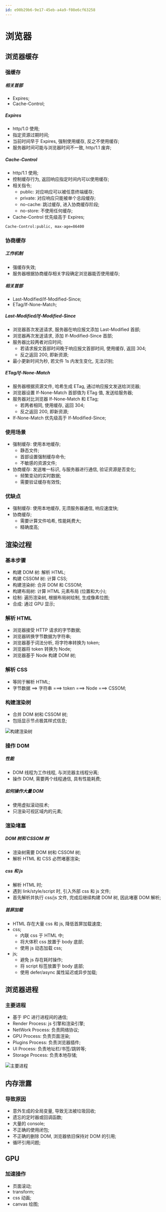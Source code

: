 ```yaml
---
id: e90b29b6-9e17-45eb-a4a9-f08e6cf63258
---
```


# 浏览器

## 浏览器缓存

### 强缓存

##### 相关首部

- Expires;
- Cache-Control;

##### Expires

- http/1.0 使用;
- 指定资源过期时间;
- 当前时间早于 Expires, 强制使用缓存, 反之不使用缓存;
- 服务器时间可能与浏览器时间不一致, http/1.1 废弃;

##### Cache-Control

- http/1.1 使用;
- 控制缓存行为, 返回响应指定时间内可以使用缓存;
- 相关指令;
  - public: 对应响应可以被任意终端缓存;
  - private: 对应响应只能被单个总段缓存;
  - no-cache: 跳过缓存, 进入协商缓存阶段;
  - no-store: 不使用任何缓存;
- Cache-Control 优先级高于 Expires;

```bash
Cache-Control:public, max-age=86400
```

### 协商缓存

##### 工作机制

- 强缓存失效;
- 服务器根据协商缓存相关字段确定浏览器能否使用缓存;

##### 相关首部

- Last-Modified/If-Modified-Since;
- ETag/If-None-Match;

##### Last-Modified/If-Modified-Since

- 浏览器首次发送请求, 服务器在响应报文添加 Last-Modified 首部;
- 浏览器再次发送请求, 添加 If-Modified-Since 首部;
- 服务器比较两者对应时间;
  - 若请求报文首部时间晚于响应报文首部时间, 使用缓存, 返回 304;
  - 反之返回 200, 即新资源;
- 最小更新时间为秒, 若文件 1s 内发生变化, 无法识别;

##### ETag/If-None-Match

- 服务器根据资源文件, 哈希生成 ETag, 通过响应报文发送给浏览器;
- 浏览器设置 If-None-Match 首部值为 ETag 值, 发送给服务器;
- 服务器对比浏览器 If-None-Match 和 ETag;
  - 若两者相同, 使用缓存, 返回 304;
  - 反之返回 200, 即新资源;
- If-None-Match 优先级高于 If-Modified-Since;

### 使用场景

- 强制缓存: 使用本地缓存;
  - 静态文件;
  - 首部设置强制缓存命令;
  - 不敏感的资源文件;
- 协商缓存: 发送唯一标识, 与服务器进行通信, 验证资源是否变化;
  - 频繁变动的实时数据;
  - 需要验证缓存有效性;

### 优缺点

- 强制缓存: 使用本地缓存, 无须服务器通信, 响应速度快;
- 协商缓存;
  - 需要计算文件哈希, 性能耗费大;
  - 精确度高;

## 渲染过程

### 基本步骤

- 构建 DOM 树: 解析 HTML;
- 构建 CSSOM 树: 计算 CSS;
- 构建渲染树: 合并 DOM 和 CSSOM;
- 构建布局树: 计算 HTML 元素布局 (位置和大小);
- 绘制: 遍历渲染树, 根据布局树绘制, 生成像素位图;
- 合成: 通过 GPU 显示;

### 解析 HTML

- 浏览器接受 HTTP 请求的字节数据;
- 浏览器转换字节数据为字符串;
- 浏览器基于词法分析, 将字符串转换为 token;
- 浏览器将 token 转换为 Node;
- 浏览器基于 Node 构建 DOM 树;

### 解析 CSS

- 等同于解析 HTML;
- 字节数据 ==> 字符串 ===> token ===> Node ===> CSSOM;

### 构建渲染树

- 合并 DOM 树和 CSSOM 树;
- 包括显示节点极其样式信息;

![构建渲染树](images/2024-04-18-10-30-50.png)

### 操作 DOM

##### 性能

- DOM 线程为工作线程, 与浏览器主线程分离;
- 操作 DOM, 需要两个线程通信, 具有性能耗费;

##### 如何操作大量 DOM

- 使用虚拟滚动技术;
- 只渲染可视区域内的元素;

### 渲染堵塞

##### DOM 树和 CSSOM 树

- 渲染树需要 DOM 树和 CSSOM 树;
- 解析 HTML 和 CSS 必然堵塞渲染;

##### css 和 js

- 解析 HTML 时;
- 遇到 link/style/script 时, 引入外部 css 和 js 文件;
- 首先解析并执行 css/js 文件, 完成后继续构建 DOM 树, 因此堵塞 DOM 解析;

##### 首屏加载

- HTML 存在大量 css 和 js, 降低首屏加载速度;
- css;
  - 内联 css 于 HTML 中;
  - 将大体积 css 放置于 body 底部;
  - 使用 js 动态加载 css;
- js;
  - 避免 js 存在耗时操作;
  - 将 script 标签放置于 body 底部;
  - 使用 defer/async 属性延迟或异步加载;

## 浏览器进程

### 主要进程

- 基于 IPC 进行进程间的通信;
- Render Process: js 引擎和渲染引擎;
- NetWork Process: 负责网络协议;
- GPU Process: 负责页面渲染;
- Plugins Process: 负责浏览器插件;
- UI Process: 负责地址栏/书签/跳转等;
- Storage Process: 负责本地存储;

![主要进程](images/2024-04-18-11-03-55.png)

## 内存泄露

### 导致原因

- 意外生成的全局变量, 导致无法被垃圾回收;
- 遗忘的定时器或回调函数;
- 大量的 console;
- 不正确的使用闭包;
- 不正确的删除 DOM, 浏览器依旧保持对 DOM 的引用;
- 循环引用问题;

## GPU

### 加速操作

- 页面滚动;
- transform;
- css 动画;
- canvas 绘图;
